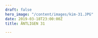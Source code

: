 ```yaml
---
draft: false
hero_image: "/content/images/kim-31.JPG"
date: 2019-03-18T23:00:00Z
title: ÄNTLIGEN 31

---
```

